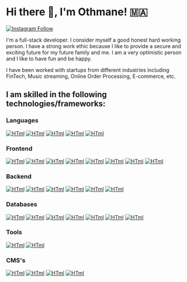 # Hi there 👋, I'm Othmane! 🇲🇦

[![Instagram Follow](https://img.shields.io/badge/Instagram-E4405F?style=for-the-badge&logo=instagram&logoColor=white)](https://twitter.com/thedaviddias)


I'm a full-stack developer. I consider myself a good honest hard working person. I have a strong work ethic because I like to provide a secure and exciting future for my future family and me. I am a very optimistic person and I like to have fun and be happy.

I have been worked with startups from different industries including FinTech, Music streaming, Online Order Processing, E-commerce, etc.


## I am skilled in the following technologies/frameworks:

### Languages

  [![HTml](https://img.shields.io/badge/HTML5-E34F26?style=for-the-badge&logo=html5&logoColor=white)](https://twitter.com/thedaviddias)
  [![HTml](https://img.shields.io/badge/CSS3-1572B6?style=for-the-badge&logo=css3&logoColor=white)](https://twitter.com/thedaviddias)
  [![HTml](https://img.shields.io/badge/JavaScript-F7DF1E?style=for-the-badge&logo=javascript&logoColor=black)](https://twitter.com/thedaviddias)
  [![HTml](https://img.shields.io/badge/TypeScript-007ACC?style=for-the-badge&logo=typescript&logoColor=white)](https://twitter.com/thedaviddias)
  [![HTml](https://img.shields.io/badge/Python-FFD43B?style=for-the-badge&logo=python&logoColor=darkgreen)](https://twitter.com/thedaviddias)

### Frontend

  [![HTml](https://img.shields.io/badge/React-20232A?style=for-the-badge&logo=react&logoColor=61DAFB)](https://twitter.com/thedaviddias)
  [![HTml](https://img.shields.io/badge/Redux-593D88?style=for-the-badge&logo=redux&logoColor=white)](https://twitter.com/thedaviddias)
  [![HTml](https://img.shields.io/badge/next.js-000000?style=for-the-badge&logo=nextdotjs&logoColor=white)](https://twitter.com/thedaviddias)
  [![HTml](https://img.shields.io/badge/Vue.js-35495E?style=for-the-badge&logo=vuedotjs&logoColor=4FC08D)](https://twitter.com/thedaviddias)
  [![HTml](https://img.shields.io/badge/nuxt.js-00C58E?style=for-the-badge&logo=nuxtdotjs&logoColor=white)](https://twitter.com/thedaviddias)
  [![HTml](https://img.shields.io/badge/ember.js-E04E39?style=for-the-badge&logo=emberdotjs&logoColor=white)](https://twitter.com/thedaviddias)
  [![HTml](https://img.shields.io/badge/GraphQl-E10098?style=for-the-badge&logo=graphql&logoColor=white)](https://twitter.com/thedaviddias)
  [![HTml](https://img.shields.io/badge/Apollo%20GraphQL-311C87?&style=for-the-badge&logo=Apollo%20GraphQL&logoColor=white)](https://twitter.com/thedaviddias)
  
### Backend

  [![HTml](https://img.shields.io/badge/Node.js-339933?style=for-the-badge&logo=nodedotjs&logoColor=white)](https://twitter.com/thedaviddias)
  [![HTml](https://img.shields.io/badge/Express.js-000000?style=for-the-badge&logo=express&logoColor=white)](https://twitter.com/thedaviddias)
  [![HTml](https://img.shields.io/badge/Django-092E20?style=for-the-badge&logo=django&logoColor=green)](https://twitter.com/thedaviddias)
  [![HTml](https://img.shields.io/badge/DJANGO-REST-ff1709?style=for-the-badge&logo=django&logoColor=white&color=ff1709&labelColor=gray)](https://twitter.com/thedaviddias)
  [![HTml](https://img.shields.io/badge/fastapi-109989?style=for-the-badge&logo=FASTAPI&logoColor=white)](https://twitter.com/thedaviddias)
  [![HTml](https://img.shields.io/badge/Laravel-FF2D20?style=for-the-badge&logo=laravel&logoColor=white)](https://twitter.com/thedaviddias)


### Databases

  [![HTml](https://img.shields.io/badge/MySQL-00000F?style=for-the-badge&logo=mysql&logoColor=white)](https://twitter.com/thedaviddias)
  [![HTml](https://img.shields.io/badge/PostgreSQL-316192?style=for-the-badge&logo=postgresql&logoColor=white)](https://twitter.com/thedaviddias)
  [![HTml](https://img.shields.io/badge/MongoDB-white?style=for-the-badge&logo=mongodb&logoColor=4EA94B)](https://twitter.com/thedaviddias)
  [![HTml](https://img.shields.io/badge/SQLite-07405E?style=for-the-badge&logo=sqlite&logoColor=white)](https://twitter.com/thedaviddias)
  [![HTml](https://img.shields.io/badge/MariaDB-003545?style=for-the-badge&logo=mariadb&logoColor=white)](https://twitter.com/thedaviddias)
  [![HTml](https://img.shields.io/badge/firebase-ffca28?style=for-the-badge&logo=firebase&logoColor=black)](https://twitter.com/thedaviddias)
  [![HTml](https://img.shields.io/badge/Supabase-181818?style=for-the-badge&logo=supabase&logoColor=white)](https://twitter.com/thedaviddias)
 
 ### Tools
  [![HTml](https://img.shields.io/badge/Git-F05032?style=for-the-badge&logo=git&logoColor=white)](https://twitter.com/thedaviddias)
  [![HTml](https://img.shields.io/badge/Postman-FF6C37?style=for-the-badge&logo=Postman&logoColor=white)](https://twitter.com/thedaviddias)
  
 ### CMS's

  [![HTml](https://img.shields.io/badge/Wordpress-21759B?style=for-the-badge&logo=wordpress&logoColor=white)](https://twitter.com/thedaviddias)
  [![HTml](https://img.shields.io/badge/strapi-2e7eea?style=for-the-badge&logo=strapi&logoColor=white)](https://twitter.com/thedaviddias)
  [![HTml](https://img.shields.io/badge/Ghost-000?style=for-the-badge&logo=ghost&logoColor=yellow)](https://twitter.com/thedaviddias)
  [![HTml](https://img.shields.io/badge/storybook-FF4785?style=for-the-badge&logo=storybook&logoColor=white)](https://twitter.com/thedaviddias)
  
  
